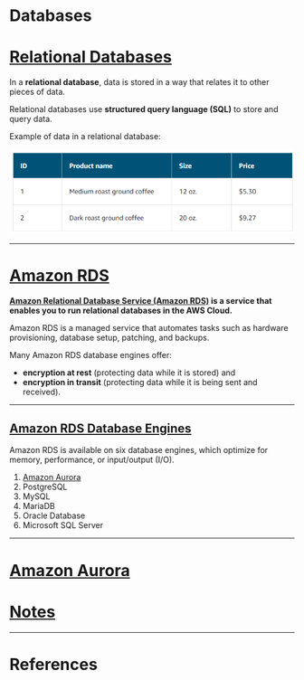 # Databases

# [Relational Databases](#relational-databases)

In a **relational database**, data is stored in a way that relates it to other pieces of data. 

Relational databases use **structured query language (SQL)** to store and query data.

Example of data in a relational database:

![example](images/relational_db.png "Relational Database Example")

---

# [Amazon RDS](#amazon-rds)

**[Amazon Relational Database Service (Amazon RDS)](https://aws.amazon.com/rds/) is a service that enables you to run relational databases in the AWS Cloud.**

Amazon RDS is a managed service that automates tasks such as hardware provisioning, database setup, patching, and backups. 

Many Amazon RDS database engines offer:
-  **encryption at rest** (protecting data while it is stored) and 
- **encryption in transit** (protecting data while it is being sent and received).

---

## [Amazon RDS Database Engines](#amazon-rds-database-engines)

Amazon RDS is available on six database engines, which optimize for memory, performance, or input/output (I/O). 

1. [Amazon Aurora](#amazon-aurora)
2. PostgreSQL
3. MySQL
4. MariaDB
5. Oracle Database
6. Microsoft SQL Server

---

# [Amazon Aurora](#amazon-aurora)

# [Notes](#notes)


---

# References
